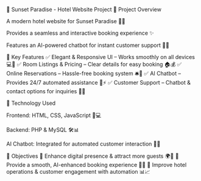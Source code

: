 🌅 Sunset Paradise - Hotel Website Project
🔹 Project Overview

A modern hotel website for Sunset Paradise 🌴🏨

Provides a seamless and interactive booking experience ✨

Features an AI-powered chatbot for instant customer support 🤖💬

🔹 Key Features
✅ Elegant & Responsive UI – Works smoothly on all devices 💻📱
✅ Room Listings & Pricing – Clear details for easy booking 🏠💰
✅ Online Reservations – Hassle-free booking system 🛎️🔑
✅ AI Chatbot – Provides 24/7 automated assistance 🤖⚡
✅ Customer Support – Chatbot & contact options for inquiries 💬📞

🔹 Technology Used

Frontend: HTML, CSS, JavaScript 🎨💻

Backend: PHP & MySQL  🛠️📊

AI Chatbot: Integrated for automated customer interaction 🤖🧠

🔹 Objectives
🎯 Enhance digital presence & attract more guests 🌍👥
🎯 Provide a smooth, AI-enhanced booking experience 🏨💡
🎯 Improve hotel operations & customer engagement with automation 📊📈
